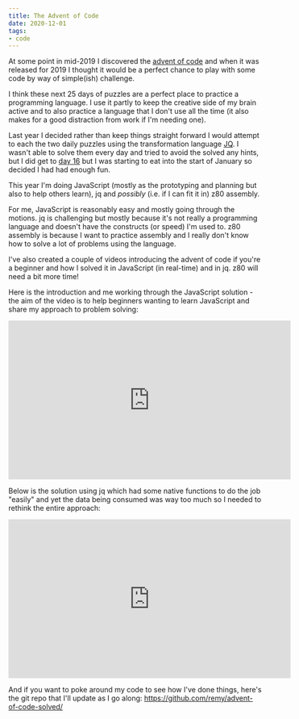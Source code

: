 ```yaml
---
title: The Advent of Code
date: 2020-12-01
tags:
- code
---
```


At some point in mid-2019 I discovered the [advent of code](https://adventofcode.com/) and when it was released for 2019 I thought it would be a perfect chance to play with some code by way of simple(ish) challenge.

I think these next 25 days of puzzles are a perfect place to practice a programming language. I use it partly to keep the creative side of my brain active and to also practice a language that I don't use all the time (it also makes for a good distraction from work if I'm needing one).

<!--more-->

Last year I decided rather than keep things straight forward I would attempt to each the two daily puzzles using the transformation language [JQ](https://stedolan.github.io/jq/). I wasn't able to solve them every day and tried to avoid the solved any hints, but I did get to [day 16](https://github.com/remy/advent-of-code-solved/tree/master/2019) but I was starting to eat into the start of January so decided I had had enough fun.

This year I'm doing JavaScript (mostly as the prototyping and planning but also to help others learn), jq and _possibly_ (i.e. if I can fit it in) z80 assembly.

For me, JavaScript is reasonably easy and mostly going through the motions. jq is challenging but mostly because it's not really a programming language and doesn't have the constructs (or speed) I'm used to. z80 assembly is because I want to practice assembly and I really don't know how to solve a lot of problems using the language.

I've also created a couple of videos introducing the advent of code if you're a beginner and how I solved it in JavaScript (in real-time) and in jq. z80 will need a bit more time!

Here is the introduction and me working through the JavaScript solution - the aim of the video is to help beginners wanting to learn JavaScript and share my approach to problem solving:

<iframe width="560" height="315" src="https://www.youtube-nocookie.com/embed/x99-S4sL-nA" frameborder="0" allow="accelerometer; autoplay; clipboard-write; encrypted-media; gyroscope; picture-in-picture" allowfullscreen></iframe>

Below is the solution using jq which had some native functions to do the job "easily" and yet the data being consumed was way too much so I needed to rethink the entire approach:

<iframe width="560" height="315" src="https://www.youtube-nocookie.com/embed/Hb3mkbIaFE8" frameborder="0" allow="accelerometer; autoplay; clipboard-write; encrypted-media; gyroscope; picture-in-picture" allowfullscreen></iframe>

And if you want to poke around my code to see how I've done things, here's the git repo that I'll update as I go along: https://github.com/remy/advent-of-code-solved/

